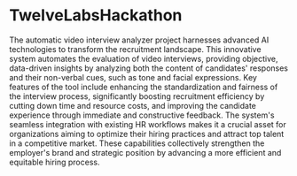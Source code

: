 # TwelveLabsHackathon

The automatic video interview analyzer project harnesses advanced AI technologies to transform the recruitment landscape. This innovative system automates the evaluation of video interviews, providing objective, data-driven insights by analyzing both the content of candidates' responses and their non-verbal cues, such as tone and facial expressions. Key features of the tool include enhancing the standardization and fairness of the interview process, significantly boosting recruitment efficiency by cutting down time and resource costs, and improving the candidate experience through immediate and constructive feedback. The system's seamless integration with existing HR workflows makes it a crucial asset for organizations aiming to optimize their hiring practices and attract top talent in a competitive market. These capabilities collectively strengthen the employer's brand and strategic position by advancing a more efficient and equitable hiring process.
